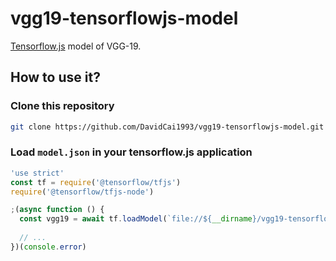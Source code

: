 # vgg19-tensorflowjs-model

[Tensorflow.js](https://js.tensorflow.org) model of VGG-19.

## How to use it?

### Clone this repository

```sh
git clone https://github.com/DavidCai1993/vgg19-tensorflowjs-model.git
```

### Load `model.json` in your tensorflow.js application

```js
'use strict'
const tf = require('@tensorflow/tfjs')
require('@tensorflow/tfjs-node')

;(async function () {
  const vgg19 = await tf.loadModel(`file://${__dirname}/vgg19-tensorflowjs-model/model/model.json`)
  
  // ...
})(console.error)

```
